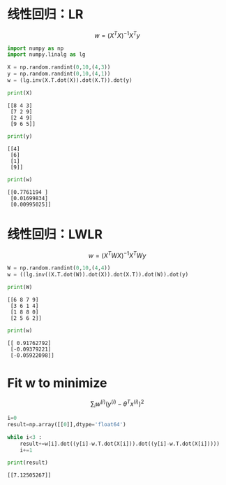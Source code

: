 
# 线性回归：LR

$$w=(X^TX)^{-1}X^Ty$$


```python
import numpy as np
import numpy.linalg as lg
```


```python
X = np.random.randint(0,10,(4,3))
y = np.random.randint(0,10,(4,1))
w = (lg.inv(X.T.dot(X)).dot(X.T)).dot(y)
```


```python
print(X)
```

    [[8 4 3]
     [7 2 9]
     [2 4 9]
     [9 6 5]]
    


```python
print(y)
```

    [[4]
     [6]
     [1]
     [9]]
    


```python
print(w)
```

    [[0.7761194 ]
     [0.01699834]
     [0.00995025]]
    

# 线性回归：LWLR

$$w=(X^TWX)^{-1}X^TWy$$


```python
W = np.random.randint(0,10,(4,4))
w = ((lg.inv((X.T.dot(W)).dot(X)).dot(X.T)).dot(W)).dot(y)
```


```python
print(W)
```

    [[6 8 7 9]
     [3 6 1 4]
     [1 8 8 0]
     [2 5 6 2]]
    


```python
print(w)
```

    [[ 0.91762792]
     [-0.09379221]
     [-0.05922098]]
    

# Fit w to minimize

$$\sum_iw^{(i)}(y^{(i)}-\theta^Tx^{(i)})^2$$


```python
i=0
result=np.array([[0]],dtype='float64')
```


```python
while i<3 :
    result+=w[i].dot((y[i]-w.T.dot(X[i])).dot((y[i]-w.T.dot(X[i]))))
    i+=1
```


```python
print(result)
```

    [[7.12505267]]
    

